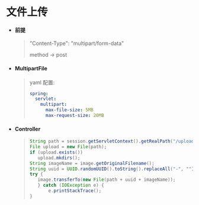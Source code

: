 # 文件上传

* #### 前提

  > "Content-Type": "multipart/form-data"
  >
  > method -> post
  >

 * #### MultipartFile

   > yaml 配置: 
   >
   > ```yaml
   > spring:  
   >   servlet:
   >     multipart:
   >       max-file-size: 5MB
   >       max-request-size: 20MB
   > ```

 * #### Controller

   > ```java
   > String path = session.getServletContext().getRealPath("/upload");
   > File upload = new File(path);
   > if (upload.exists())
   > 	upload.mkdirs();
   > String imageName = image.getOriginalFilename();
   > String uuid = UUID.randomUUID().toString().replaceAll("-", "");
   > try {
   > 	image.transferTo(new File(path + uuid + imageName));
   > 	} catch (IOException e) {
   > 		e.printStackTrace();
   > }
   > ```
   >
   > 